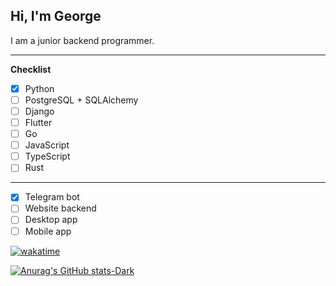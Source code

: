 ## Hi, I'm George
I am a junior backend programmer.

****

**Checklist**

- [x] Python
- [ ] PostgreSQL + SQLAlchemy
- [ ] Django
- [ ] Flutter
- [ ] Go
- [ ] JavaScript
- [ ] TypeScript
- [ ] Rust

****

- [x] Telegram bot
- [ ] Website backend
- [ ] Desktop app
- [ ] Mobile app

[![wakatime](https://wakatime.com/badge/user/018eb8f9-cf71-4fed-bcab-3521280c2915.svg)](https://wakatime.com/@018eb8f9-cf71-4fed-bcab-3521280c2915)

[![Anurag's GitHub stats-Dark](https://github-readme-stats.vercel.app/api?username=ssshmyaks&show_icons=true&theme=dark#gh-dark-mode-only)](https://github.com/anuraghazra/github-readme-stats#gh-dark-mode-only)
